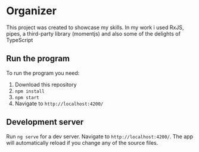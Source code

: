 # Organizer

This project was created to showcase my skills.
In my work i used RxJS, pipes, a third-party library (momentjs) and also some of the delights of TypeScript

## Run the program

To run the program you need:
1. Download this repository
2. `npm install`
3. `npm start`
4. Navigate to `http://localhost:4200/`

## Development server

Run `ng serve` for a dev server. Navigate to `http://localhost:4200/`. The app will automatically reload if you change any of the source files.
